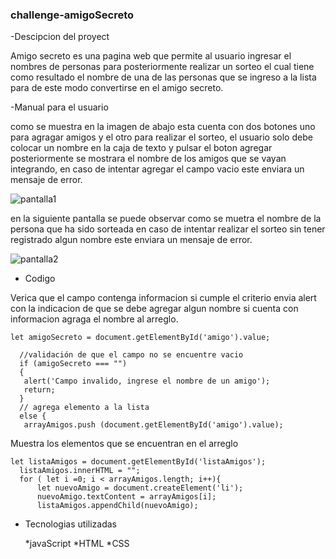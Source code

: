 ### challenge-amigoSecreto

 -Descipcion del proyect 
 
Amigo secreto es una pagina web que permite al usuario ingresar el nombres de personas para posteriormente realizar un sorteo el cual tiene como resultado el nombre de una de las personas que se ingreso a la lista para de este modo convertirse en el amigo secreto. 

-Manual para el usuario 

como se muestra en la imagen de abajo esta cuenta con dos botones uno para agragar amigos y el otro para realizar el sorteo, el usuario solo debe colocar un nombre en la caja de texto y pulsar el boton agregar posteriormente se mostrara el nombre de los amigos que se vayan integrando, en caso de intentar agregar el campo vacio este enviara un mensaje de error.

![pantalla1](https://github.com/user-attachments/assets/1b1817b5-0246-4f0f-93f7-129109c8cb83)

en la siguiente pantalla se puede observar como se muetra el nombre de la persona que ha sido sorteada en caso de intentar realizar el sorteo sin tener registrado algun nombre este enviara un mensaje de error. 

![pantalla2](https://github.com/user-attachments/assets/a3b8f2f4-9ccf-41ce-b4e5-7f697896ef76)

- Codigo

Verica que el campo contenga informacion si cumple el criterio envia alert con la indicacion de que se debe agregar algun nombre si cuenta con informacion agraga el nombre al arreglo. 
  ```
  let amigoSecreto = document.getElementById('amigo').value;

    //validación de que el campo no se encuentre vacio
    if (amigoSecreto === "") 
    {
     alert('Campo invalido, ingrese el nombre de un amigo');
     return; 
    }
    // agrega elemento a la lista 
    else {
     arrayAmigos.push (document.getElementById('amigo').value);
```
Muestra los elementos que se encuentran en el arreglo 
  ```
 let listaAmigos = document.getElementById('listaAmigos');
    listaAmigos.innerHTML = "";
    for ( let i =0; i < arrayAmigos.length; i++){
        let nuevoAmigo = document.createElement('li');
        nuevoAmigo.textContent = arrayAmigos[i];
        listaAmigos.appendChild(nuevoAmigo);

```


- Tecnologias utilizadas
  
  *javaScript
  *HTML
  *CSS


